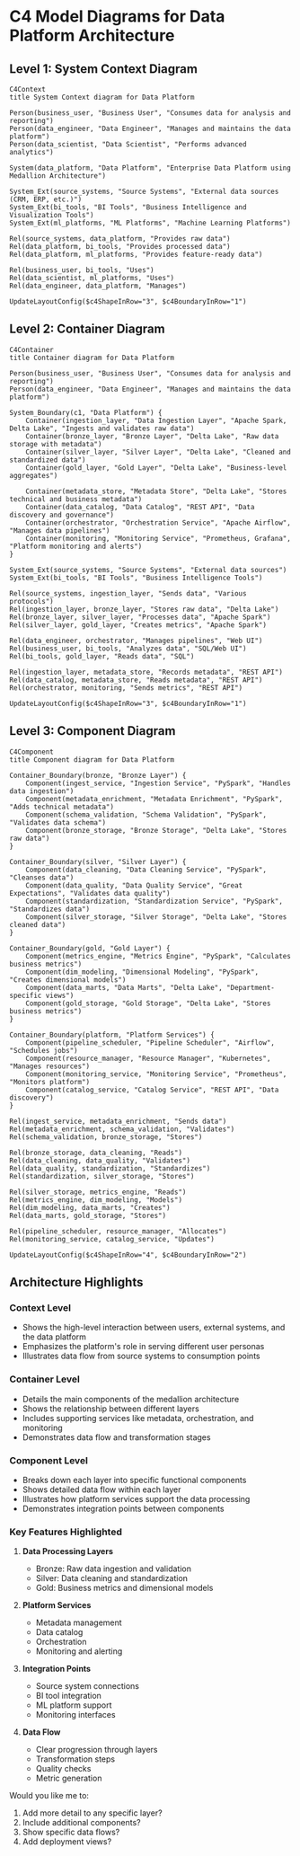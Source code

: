# C4 Model Diagrams for Data Platform Architecture

## Level 1: System Context Diagram

```mermaid
C4Context
title System Context diagram for Data Platform

Person(business_user, "Business User", "Consumes data for analysis and reporting")
Person(data_engineer, "Data Engineer", "Manages and maintains the data platform")
Person(data_scientist, "Data Scientist", "Performs advanced analytics")

System(data_platform, "Data Platform", "Enterprise Data Platform using Medallion Architecture")

System_Ext(source_systems, "Source Systems", "External data sources (CRM, ERP, etc.)")
System_Ext(bi_tools, "BI Tools", "Business Intelligence and Visualization Tools")
System_Ext(ml_platforms, "ML Platforms", "Machine Learning Platforms")

Rel(source_systems, data_platform, "Provides raw data")
Rel(data_platform, bi_tools, "Provides processed data")
Rel(data_platform, ml_platforms, "Provides feature-ready data")

Rel(business_user, bi_tools, "Uses")
Rel(data_scientist, ml_platforms, "Uses")
Rel(data_engineer, data_platform, "Manages")

UpdateLayoutConfig($c4ShapeInRow="3", $c4BoundaryInRow="1")
```

## Level 2: Container Diagram

```mermaid
C4Container
title Container diagram for Data Platform

Person(business_user, "Business User", "Consumes data for analysis and reporting")
Person(data_engineer, "Data Engineer", "Manages and maintains the data platform")

System_Boundary(c1, "Data Platform") {
    Container(ingestion_layer, "Data Ingestion Layer", "Apache Spark, Delta Lake", "Ingests and validates raw data")
    Container(bronze_layer, "Bronze Layer", "Delta Lake", "Raw data storage with metadata")
    Container(silver_layer, "Silver Layer", "Delta Lake", "Cleaned and standardized data")
    Container(gold_layer, "Gold Layer", "Delta Lake", "Business-level aggregates")
    
    Container(metadata_store, "Metadata Store", "Delta Lake", "Stores technical and business metadata")
    Container(data_catalog, "Data Catalog", "REST API", "Data discovery and governance")
    Container(orchestrator, "Orchestration Service", "Apache Airflow", "Manages data pipelines")
    Container(monitoring, "Monitoring Service", "Prometheus, Grafana", "Platform monitoring and alerts")
}

System_Ext(source_systems, "Source Systems", "External data sources")
System_Ext(bi_tools, "BI Tools", "Business Intelligence Tools")

Rel(source_systems, ingestion_layer, "Sends data", "Various protocols")
Rel(ingestion_layer, bronze_layer, "Stores raw data", "Delta Lake")
Rel(bronze_layer, silver_layer, "Processes data", "Apache Spark")
Rel(silver_layer, gold_layer, "Creates metrics", "Apache Spark")

Rel(data_engineer, orchestrator, "Manages pipelines", "Web UI")
Rel(business_user, bi_tools, "Analyzes data", "SQL/Web UI")
Rel(bi_tools, gold_layer, "Reads data", "SQL")

Rel(ingestion_layer, metadata_store, "Records metadata", "REST API")
Rel(data_catalog, metadata_store, "Reads metadata", "REST API")
Rel(orchestrator, monitoring, "Sends metrics", "REST API")

UpdateLayoutConfig($c4ShapeInRow="3", $c4BoundaryInRow="1")
```

## Level 3: Component Diagram

```mermaid
C4Component
title Component diagram for Data Platform

Container_Boundary(bronze, "Bronze Layer") {
    Component(ingest_service, "Ingestion Service", "PySpark", "Handles data ingestion")
    Component(metadata_enrichment, "Metadata Enrichment", "PySpark", "Adds technical metadata")
    Component(schema_validation, "Schema Validation", "PySpark", "Validates data schema")
    Component(bronze_storage, "Bronze Storage", "Delta Lake", "Stores raw data")
}

Container_Boundary(silver, "Silver Layer") {
    Component(data_cleaning, "Data Cleaning Service", "PySpark", "Cleanses data")
    Component(data_quality, "Data Quality Service", "Great Expectations", "Validates data quality")
    Component(standardization, "Standardization Service", "PySpark", "Standardizes data")
    Component(silver_storage, "Silver Storage", "Delta Lake", "Stores cleaned data")
}

Container_Boundary(gold, "Gold Layer") {
    Component(metrics_engine, "Metrics Engine", "PySpark", "Calculates business metrics")
    Component(dim_modeling, "Dimensional Modeling", "PySpark", "Creates dimensional models")
    Component(data_marts, "Data Marts", "Delta Lake", "Department-specific views")
    Component(gold_storage, "Gold Storage", "Delta Lake", "Stores business metrics")
}

Container_Boundary(platform, "Platform Services") {
    Component(pipeline_scheduler, "Pipeline Scheduler", "Airflow", "Schedules jobs")
    Component(resource_manager, "Resource Manager", "Kubernetes", "Manages resources")
    Component(monitoring_service, "Monitoring Service", "Prometheus", "Monitors platform")
    Component(catalog_service, "Catalog Service", "REST API", "Data discovery")
}

Rel(ingest_service, metadata_enrichment, "Sends data")
Rel(metadata_enrichment, schema_validation, "Validates")
Rel(schema_validation, bronze_storage, "Stores")

Rel(bronze_storage, data_cleaning, "Reads")
Rel(data_cleaning, data_quality, "Validates")
Rel(data_quality, standardization, "Standardizes")
Rel(standardization, silver_storage, "Stores")

Rel(silver_storage, metrics_engine, "Reads")
Rel(metrics_engine, dim_modeling, "Models")
Rel(dim_modeling, data_marts, "Creates")
Rel(data_marts, gold_storage, "Stores")

Rel(pipeline_scheduler, resource_manager, "Allocates")
Rel(monitoring_service, catalog_service, "Updates")

UpdateLayoutConfig($c4ShapeInRow="4", $c4BoundaryInRow="2")
```

## Architecture Highlights

### Context Level
- Shows the high-level interaction between users, external systems, and the data platform
- Emphasizes the platform's role in serving different user personas
- Illustrates data flow from source systems to consumption points

### Container Level
- Details the main components of the medallion architecture
- Shows the relationship between different layers
- Includes supporting services like metadata, orchestration, and monitoring
- Demonstrates data flow and transformation stages

### Component Level
- Breaks down each layer into specific functional components
- Shows detailed data flow within each layer
- Illustrates how platform services support the data processing
- Demonstrates integration points between components

### Key Features Highlighted
1. **Data Processing Layers**
   - Bronze: Raw data ingestion and validation
   - Silver: Data cleaning and standardization
   - Gold: Business metrics and dimensional models

2. **Platform Services**
   - Metadata management
   - Data catalog
   - Orchestration
   - Monitoring and alerting

3. **Integration Points**
   - Source system connections
   - BI tool integration
   - ML platform support
   - Monitoring interfaces

4. **Data Flow**
   - Clear progression through layers
   - Transformation steps
   - Quality checks
   - Metric generation

Would you like me to:
1. Add more detail to any specific layer?
2. Include additional components?
3. Show specific data flows?
4. Add deployment views?
